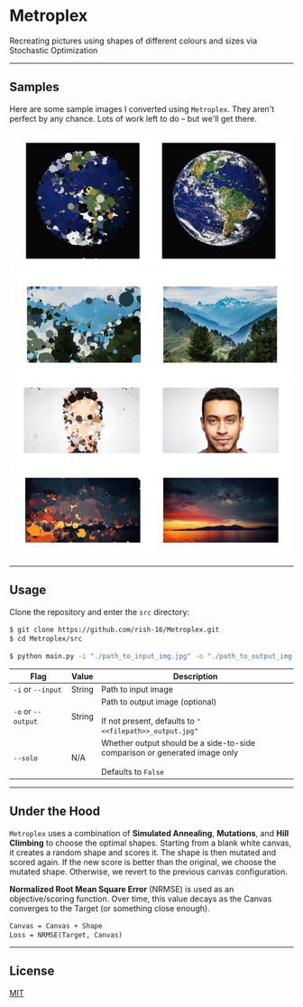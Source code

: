 # Metroplex
Recreating pictures using shapes of different colours and sizes via Stochastic Optimization

---

## Samples

Here are some sample images I converted using `Metroplex`. They aren't perfect by any chance. Lots of work left to do – but we'll get there.

<img src="./assets/earth_output.jpg">
<img src="./assets/alps_output.jpg">
<img src="./assets/face_output.jpg">
<img src="./assets/sky_output.jpg">

---

## Usage

Clone the repository and enter the `src` directory:

```bash
$ git clone https://github.com/rish-16/Metroplex.git
$ cd Metroplex/src
```

```bash
$ python main.py -i "./path_to_input_img.jpg" -o "./path_to_output_img.jpg" --solo
```

| Flag               | Value   | Description                                                                                              |
|--------------------|---------|----------------------------------------------------------------------------------------------------------|
| `-i` or `--input`  | String  | Path to input image                                                                                      |
| `-o` or `--output` | String  | Path to output image (optional)<br><br>If not present, defaults to `"<<filepath>>_output.jpg"`           |
| `--solo`           | N/A     | Whether output should be a side-to-side<br>comparison or generated image only<br><br>Defaults to `False` |

---

## Under the Hood

`Metroplex` uses a combination of **Simulated Annealing**, **Mutations**, and **Hill Climbing** to choose the optimal shapes. Starting from a blank white canvas, it creates a random shape and scores it. The shape is then mutated and scored again. If the new score is better than the original, we choose the mutated shape. Otherwise, we revert to the previous canvas configuration.

**Normalized Root Mean Square Error** (NRMSE) is used as an objective/scoring function. Over time, this value decays as the Canvas converges to the Target (or something close enough).

```
Canvas = Canvas + Shape
Loss = NRMSE(Target, Canvas)
```

---

## License

[MIT](https://github.com/rish-16/Metroplex/blob/master/LICENSE)

